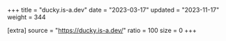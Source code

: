 +++
title = "ducky.is-a.dev"
date = "2023-03-17"
updated = "2023-11-17"
weight = 344

[extra]
source = "https://ducky.is-a.dev/"
ratio = 100
size = 0
+++
